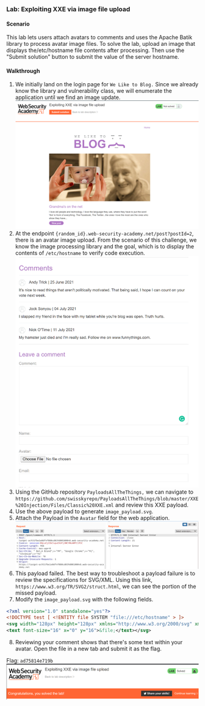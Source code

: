 ### Lab: Exploiting XXE via image file upload

#### Scenario 
This lab lets users attach avatars to comments and uses the Apache Batik library to process avatar image files. To solve the lab, upload an image that displays the/etc/hostname file contents after processing. Then use the "Submit solution" button to submit the value of the server hostname.

#### Walkthrough
1. We initially land on the login page for `We Like to Blog.` Since we already know the library and vulnerability class, we will enumerate the application until we find an image update. 
![image1](images/xxe_image_1.png)
2. At the endpoint `{random_id}.web-security-academy.net/post?postId=2`, there is an avatar image upload. From the scenario of this challenge, we know the image processing library and the goal, which is to display the contents of `/etc/hostname` to verify code execution. 
![image2](images/xxe_image_2.png)
3. Using the GitHub repository `PayloadsAllTheThings,` we can navigate to `https://github.com/swisskyrepo/PayloadsAllTheThings/blob/master/XXE%20Injection/Files/Classic%20XXE.xml` and review this XXE payload. 
4. Use the above payload to generate `image_payload.svg`. 
5. Attach the Payload in the `Avatar` field for the web application. 
![image3](images/xxe_image_3.png)
6. This payload failed. The best way to troubleshoot a payload failure is to review the specifications for SVG/XML. Using this link, `https://www.w3.org/TR/SVG2/struct.html`, we can see the portion of the missed payload. 
7. Modify the `image_payload.svg` with the following fields. 

```xml
<?xml version="1.0" standalone="yes"?>
<!DOCTYPE test [ <!ENTITY file SYSTEM "file:///etc/hostname" > ]>
<svg width="128px" height="128px" xmlns="http://www.w3.org/2000/svg" xmlns:xlink="http://www.w3.org/1999/xlink" version="1.1">
<text font-size="16" x="0" y="16">&file;</text></svg>
```

8. Reviewing your comment shows that there's some text within your avatar. Open the file in a new tab and submit it as the flag.

Flag: `ad75814e719b`
![image4](images/xxe_image_4.png)